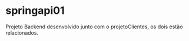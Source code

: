 # springapi01
Projeto Backend desenvolvido junto com o projetoClientes, os dois estão relacionados.
